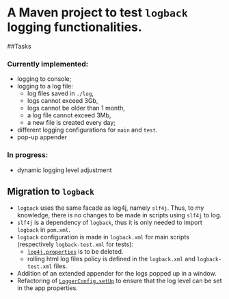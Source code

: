 # A Maven project to test `logback` logging functionalities.

##Tasks

### Currently implemented:

- logging to console;
- logging to a log file:
  - log files saved in `./log`,
  - logs cannot exceed 3Gb,
  - logs cannot be older than 1 month,
  - a log file cannot exceed 3Mb,
  - a new file is created every day;
- different logging configurations for `main` and `test`.
- pop-up appender

### In progress:
- dynamic logging level adjustment

## Migration to `logback`

- `logback` uses the same facade as log4j, namely `slf4j`. Thus, to my knowledge, there is no changes to be made in scripts using `slf4j` to log.
- `slf4j` is a dependency of `logback`, thus it is only needed to import `logback` in `pom.xml`.
- `logback` configuration is made in `logback.xml` for main scripts (respectively `logback-test.xml` for tests):
  - [`log4j.properties`](https://github.com/GreenDelta/olca-modules/blob/master/olca-core/src/test/resources/log4j.properties) is to be deleted.
  - rolling html log files policy is defined in the `logback.xml` and `logback-test.xml` files.
- Addition of an extended appender for the logs popped up in a window.
- Refactoring of [`LoggerConfig.setUp`](https://github.com/GreenDelta/olca-app/blob/d62f84cd8964355c7dd944b65384fca6a959b9d9/olca-app/src/org/openlca/app/logging/LoggerConfig.java#L24) to ensure that the log level can be set in the app properties.

